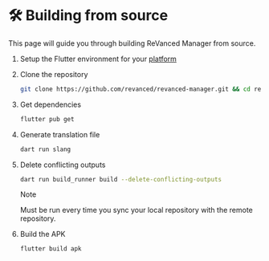 # 🛠️ Building from source

This page will guide you through building ReVanced Manager from source.

1. Setup the Flutter environment for your [platform](https://docs.flutter.dev/get-started/install)

2. Clone the repository

   ```sh
   git clone https://github.com/revanced/revanced-manager.git && cd revanced-manager
   ```
   
3. Get dependencies

   ```sh
   flutter pub get
   ```

4. Generate translation file

   ```sh
   dart run slang
   ```

5. Delete conflicting outputs

   ```sh
   dart run build_runner build --delete-conflicting-outputs
   ```

   > [!Note]
   > Must be run every time you sync your local repository with the remote repository.

6. Build the APK

   ```sh
   flutter build apk
   ```
